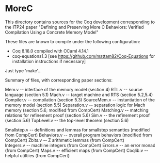 # MoreC

This directory contains sources for the Coq development corresponding to
the ITP24 paper "Defining and Preserving More C Behaviors: Verified Compilation Using a Concrete Memory Model"

These files are known to compile under the following configuration:
- Coq 8.18.0 compiled with OCaml 4.14.1  
- coq-equations1.3 [see https://github.com/mattam82/Coq-Equations for installation instructions if necessary]

Just type 'make'...

Summary of files, with corresponding paper sections:

Mem.v           -- interface of the memory model                   (section 4)
RTL.v           -- source language                                 (section 5.1)
Mach.v          -- target machine and RTS                          (section 5.2,5.4)
Compiler.v      -- compilation                                     (section 5.3)
SourceMem.v     -- instantiation of the memory model               (section 5.5)
Separation.v    -- separation logic for Mach memory                (section 5.6; modified from CompCert)
Matching.v      -- matching relations for refinement proof         (section 5.6)
Sim.v           -- the refinement proof                            (section 5.6)
TopLevel.v      -- the top-level theorem                           (section 5.6)

Smallstep.v   -- definitions and lemmas for smallstep semantics (modified from CompCert)
Behaviors.v   -- overall program behaviors (modified from CompCert)
Zbits.v       -- Z arithmetic lemmas (from CompCert)        
Integers.v    -- machine integers (from CompCert)
Errors.v      -- an error monad (from CompCert)
Maps.v        -- efficient maps (from CompCert)
Coqlib.v      -- helpful utiltiies (from CompCert)

